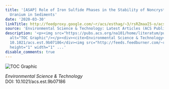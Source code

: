 ```yaml
---
title: '[ASAP] Role of Iron Sulfide Phases in the Stability of Noncrystalline Tetravalent
  Uranium in Sediments'
date: '2020-03-30'
linkTitle: http://feedproxy.google.com/~r/acs/esthag/~3/rsRZmaaI5-o/acs.est.9b07186
source: 'Environmental Science & Technology: Latest Articles (ACS Publications)'
description: '<p><img src="https://pubs.acs.org/na101/home/literatum/publisher/achs/journals/content/esthag/0/esthag.ahead-of-print/acs.est.9b07186/20200330/images/medium/es9b07186_0003.gif"
  alt="TOC Graphic"/></p><div><cite>Environmental Science & Technology</cite></div><div>DOI:
  10.1021/acs.est.9b07186</div><img src="http://feeds.feedburner.com/~r/acs/esthag/~4/rsRZmaaI5-o"
  height="1" width="1" ...'
disable_comments: true
---
```

<p><img src="https://pubs.acs.org/na101/home/literatum/publisher/achs/journals/content/esthag/0/esthag.ahead-of-print/acs.est.9b07186/20200330/images/medium/es9b07186_0003.gif" alt="TOC Graphic"/></p><div><cite>Environmental Science & Technology</cite></div><div>DOI: 10.1021/acs.est.9b07186</div><img src="http://feeds.feedburner.com/~r/acs/esthag/~4/rsRZmaaI5-o" height="1" width="1" ...